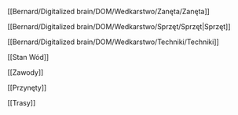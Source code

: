[[Bernard/Digitalized brain/DOM/Wedkarstwo/Zanęta/Zanęta]]

[[Bernard/Digitalized brain/DOM/Wedkarstwo/Sprzęt/Sprzęt|Sprzęt]]

[[Bernard/Digitalized brain/DOM/Wedkarstwo/Techniki/Techniki]]

[[Stan Wód]]

[[Zawody]]

[[Przynęty]]

[[Trasy]]
